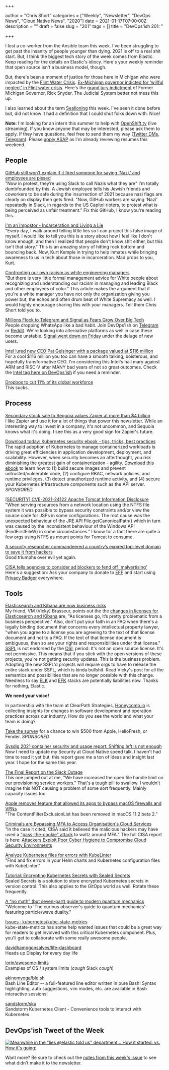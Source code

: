 +++

author = "Chris Short"
categories = ["Weekly", "Newsletter", "DevOps News", "Cloud Native News", "2020"]
date = 2021-01-17T07:00:00Z
description = ""
draft = false
slug = "201"
tags = []
title = "DevOps'ish 201: "

+++

I lost a co-worker from the Ansible team this week. I've been struggling to get past the insanity of people younger than dying. 2021 is off to a real shit start. But, I think the biggest tech story of the week comes from Elastic. Keep reading for the details on Elastic's idiocy. Here's your weekly reminder that open source isn't a business model, though.

But, there's been a moment of justice for those here in Michigan who were impacted by the [Flint Water Crisis](https://en.wikipedia.org/wiki/Flint_water_crisis). [Ex-Michigan governor indicted for 'willful neglect' in Flint water crisis](https://arstechnica.com/tech-policy/2021/01/ex-michigan-governor-indicted-for-willful-neglect-in-flint-water-crisis/). Here's the [grand jury indictment](https://www.michigan.gov/documents/ag/GJ_Indictment_-_Snyder_R_712955_7.pdf) of Former Michigan Governor, Rick Snyder. The Judicial System better not mess this up.

I also learned about the term [Sealioning](https://en.wikipedia.org/wiki/Sealioning) this week. I've seen it done before but, did not know it had a definition that I could shut folks down with. Nice!

**Note**: I'm looking for an intern this summer to help with [OpenShift.tv](https://OpenShift.tv) (live streaming). If you know anyone that may be interested, please ask them to apply. If they have questions, feel free to send them my way ([Twitter DMs](https://twitter.com/ChrisShort), [Telegram](https://t.me/ChrisShort)). Please [apply ASAP](https://us-redhat.icims.com/jobs/83032/openshift.tv-associate-producer-internship/job) as I'm already reviewing resumes this weekend.

## People

[GitHub still won’t explain if it fired someone for saying ‘Nazi,’ and employees are pissed](https://www.theverge.com/2021/1/15/22232766/github-employees-protest-jewish-employee-firing-warn-nazi)  
"Now in protest, they’re using Slack to call Nazis what they are" I'm totally dumbfounded by this. A Jewish employee tells his Jewish friends and coworkers to be safe during the insurrection of 2021 because nazi flags are clearly on display then gets fired. "Now, GitHub workers are saying 'Nazi' repeatedly in Slack, in regards to the US Capitol rioters, to protest what is being perceived as unfair treatment." Fix this GitHub, I know you're reading this.

[I'm an Impostor - Incarceration and Living a Lie](https://theworst.dev/im-an-impostor/)  
"Every day, I walk around telling little lies so I can project this false image of myself. I would like to tell you this is a story about how I feel like I don't know enough, and then I realized that people don't know shit either, but this isn't that story." This is an amazing story of hitting rock bottom and bouncing back. Now, Kurt Kemple in trying to help inmates while bringing awareness to us in tech about those in incarceration. Mad props to you, Kurt.

[Confronting our own racism as white engineering managers](https://leaddev.com/diversity-inclusion/confronting-our-own-racism-white-engineering-managers)  
"But there is very little formal management advice for White people about recognizing and understanding our racism in managing and leading Black and other employees of color." This article makes the argument that if you're a white manager you have not only the organization giving you power but, the echos and often drum beat of White Supremacy as well. I would highly encourage sharing this with your managers. Tell them Chris Short told you to.

[Millions Flock to Telegram and Signal as Fears Grow Over Big Tech](https://www.nytimes.com/2021/01/13/technology/telegram-signal-apps-big-tech.html)  
People dropping WhatsApp like a bad habit. Join DevOps'ish on [Telegram](https://t.me/devopsish) or [Reddit](https://www.reddit.com/r/devopsish/). We're looking into alternative platforms as well in case these become unstable. [Signal went down on Friday](https://www.reuters.com/article/us-signal-outage/signal-back-up-after-outage-idUSKBN29M02O) under the deluge of new users.

[Intel lured new CEO Pat Gelsinger with a package valued at $116 million](https://www.oregonlive.com/silicon-forest/2021/01/intel-lured-new-ceo-pat-gelsinger-with-a-package-valued-at-116-million.html)  
For a cool $116 million you too can have a smooth talking, boisterous, and hopefully transformative CEO. I'm considering this Intel's hail mary against ARM and RISC-V after MANY bad years of not so great outcomes. Check the [Intel tag here on DevOps'ish](https://devopsish.com/tags/intel) if you need a reminder.

[Dropbox to cut 11% of its global workforce](https://www.cnbc.com/2021/01/13/dropbox-to-cut-11percent-of-its-global-workforce.html)  
This sucks.

## Process

[Secondary stock sale to Sequoia values Zapier at more than $4 billion](https://siliconflorist.com/2021/01/15/secondary-stock-sale-to-sequoia-values-zapier-at-more-than-4-billion/)  
I like Zapier and use it for a lot of things that power this newsletter. While an interesting way to invest in a company, it's not uncommon, and Sequoia knows what it's doing. I see this as a very good sign for Zapier's future.

[Download today: Kubernetes security ebook - tips, tricks, best practices](https://security.stackrox.com/kubernetes-security-ebook-tips-tricks-best-practices.html?Source=DevOpsIsh&LSource=DevOpsIsh)  
The rapid adoption of Kubernetes to manage containerized workloads is driving great efficiencies in application development, deployment, and scalability. However, when security becomes an afterthought, you risk diminishing the greatest gain of containerization - agility. [Download this ebook](https://security.stackrox.com/kubernetes-security-ebook-tips-tricks-best-practices.html?Source=DevOpsIsh&LSource=DevOpsIsh) to learn how to (1) build secure images and prevent untrusted/vulnerable code, (2) configure RBAC, network policies, and runtime privileges, (3) detect unauthorized runtime activity, and (4) secure your Kubernetes infrastructure components such as the API server. *SPONSORED*

[[SECURITY] CVE-2021-24122 Apache Tomcat Information Disclosure](http://mail-archives.apache.org/mod_mbox/www-announce/202101.mbox/%3Cf3765f21-969d-7f21-e34a-efc106175373%40apache.org%3E)  
"When serving resources from a network location using the NTFS file system it was possible to bypass security constraints and/or view the source code for JSPs in some configurations. The root cause was the unexpected behaviour of the JRE API File.getCanonicalPath() which in turn was caused by the inconsistent behaviour of the Windows API (FindFirstFileW) in some circumstances." I know for a fact there are quite a few orgs using NTFS as mount points for Tomcat to consume.

[A security researcher commandeered a country’s expired top-level domain to save it from hackers](https://techcrunch.com/2021/01/15/congo-comandeered/)  
Good triumphs over evil yet again.

[CISA tells agencies to consider ad blockers to fend off 'malvertising'](https://www.cyberscoop.com/ad-blockers-security-nsa-dhs-wyden/)  
Here's a suggestion: Ask your company to donate to [EFF](https://supporters.eff.org/donate/) and start using [Privacy Badger](https://privacybadger.org/) everywhere.

## Tools

[Elasticsearch and Kibana are now business risks](https://anonymoushash.vmbrasseur.com/2021/01/14/elasticsearch-and-kibana-are-now-business-risks)  
My friend, VM (Vicky) Brasseur, points out the the [changes in licenses for Elasticsearch and Kibana](https://www.elastic.co/blog/licensing-change) are, "As licenses go, it’s pretty problematic from a business perspective." Also, don't put your faith in an FAQ when there's a legally binding document that concerns every intellectual property lawyer, "when you agree to a license you are agreeing to the text of that license document and not to a FAQ. If the text of that license document is ambiguous, then so are your rights and responsibilities under that license." [SSPL](https://en.wikipedia.org/wiki/Server_Side_Public_License) is not endorsed by the [OSI](https://opensource.org/), period. It's not an open source license. It's not permissive. This means that if you stick with the open versions of these projects, you're not getting security updates. This is the business problem. Adopting the new SSPL'd projects will require orgs to have to release the entire stack under SSPL, which is kinda bullshit. Read Vicky's post for all the semantics and possibilities that are no longer possible with this change. Needless to say [ELK](https://www.elastic.co/what-is/elk-stack) and [EFK](https://www.digitalocean.com/community/tutorials/how-to-set-up-an-elasticsearch-fluentd-and-kibana-efk-logging-stack-on-kubernetes) stacks are potentially liabilities now. Thanks for nothing, Elastic.

**We need your voice!**

In partnership with the team at ClearPath Strategies, [Honeycomb.io](https://www.honeycomb.io/?&utm_source=devopsish&utm_medium=newsletter&utm_campaign=ad&utm_content=honeycomb-homepage-devopish) is collecting insights for changes in software development and operation practices across our industry. How do you see the world and what your team is doing?

[Take the survey](https://clearpathstrategies.sjc1.qualtrics.com/jfe/form/SV_cMAECZ6jv5wmjrL?&utm_source=devopsish&utm_medium=newsletter&utm_campaign=ad&utm_keyword=&utm_content=software-production-excellence-survey-clearpath-devopsish&utm_adgroup=) for a chance to win $500 from Apple, HelloFresh, or Fender. *SPONSORED*

[Sysdig 2021 container security and usage report: Shifting left is not enough](https://sysdig.com/blog/sysdig-2021-container-security-usage-report/)  
Now I need to update my Security at Cloud Native speed talk. I haven't had time to read it yet but, this report gave me a ton of ideas and insight last year. I hope for the same this year.

[The Final Report on the Slack Outage](https://devopsish.com/pdf/Slack-Incident-Jan-04-2021-RCA-Final.pdf)  
This one jumped out at me, "We have increased the open file handle limit on our provisioning service workers." That's a tough pill to swallow. I wouldn't imagine this NOT causing a problem of some sort frequently. Mainly capacity issues too.

[Apple removes feature that allowed its apps to bypass macOS firewalls and VPNs](https://www.zdnet.com/article/apple-removes-feature-that-allowed-its-apps-to-bypass-macos-firewalls-and-vpns/)  
"The ContentFilterExclusionList has been removed in macOS 11.2 beta 2."

[Criminals are Bypassing MFA to Access Organisation's Cloud Services](https://www.tripwire.com/state-of-security/featured/hackers-bypassing-mfa-to-access-organisations-cloud-services/)  
"In the case it cited, CISA said it believed the malicious hackers may have used a ["pass-the-cookie" attack](https://stealthbits.com/blog/bypassing-mfa-with-pass-the-cookie/) to waltz around MFA." The full CISA report is here: [Attackers Exploit Poor Cyber Hygiene to Compromise Cloud Security Environments](https://us-cert.cisa.gov/ncas/current-activity/2021/01/13/attackers-exploit-poor-cyber-hygiene-compromise-cloud-security)

[Analyze Kubernetes files for errors with KubeLinter](https://opensource.com/article/21/1/kubelinter)  
"Find and fix errors in your Helm charts and Kubernetes configuration files with KubeLinter."

[Tutorial: Encrypting Kubernetes Secrets with Sealed Secrets](https://www.arthurkoziel.com/encrypting-k8s-secrets-with-sealed-secrets/)  
Sealed Secrets is a solution to store encrypted Kubernetes secrets in version control. This also applies to the GitOps world as well. Rotate these frequently.

[A “no math” (but seven-part) guide to modern quantum mechanics](https://arstechnica.com/science/2021/01/the-curious-observers-guide-to-quantum-mechanics/)  
"Welcome to 'The curious observer's guide to quantum mechanics'–featuring particle/wave duality."

[Issues · kubernetes/kube-state-metrics](https://github.com/kubernetes/kube-state-metrics/labels/help%20wanted)  
kube-state-metrics has some help wanted issues that could be a great way for readers to get involved with this critical Kubernetes component. Plus, you'll get to collaborate with some really awesome people.

[davidhampgonsalves/life-dashboard](https://github.com/davidhampgonsalves/life-dashboard)  
Heads up Display for every day life

[lorin/awesome-limits](https://github.com/lorin/awesome-limits)  
Examples of OS / system limits (*cough* Slack *cough*)

[akinomyoga/ble.sh](https://github.com/akinomyoga/ble.sh)  
Bash Line Editor -- a full-featured line editor written in pure Bash! Syntax highlighting, auto suggestions, vim modes, etc. are available in Bash interactive sessions!

[sandstorm/sku](https://github.com/sandstorm/sku)  
Sandstorm Kubernetes Client - Convenience tools to interact with Kubernetes

## DevOps'ish Tweet of the Week

[![Meanwhile in the "lies @elastic told us" department... How it started: vs. How it's going:](/images/201-devopsish-tweet-of-the-week.png)](https://twitter.com/QuinnyPig/status/1350205491750662146?utm_source=newsletter&utm_medium=devopsish&utm_campaign=201)

Want more? Be sure to check out the [notes from this week's issue](https://devopsish.com/201/notes/) to see what didn't make it to the newsletter.
